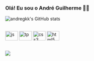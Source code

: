 ### Olá! Eu sou o André Guilherme 🧛🏾

![andregkk's GitHub stats](https://github-readme-stats.vercel.app/api?username=andregkk&show_icons=true&theme=dracula)
<div style="display: inline_block"><br>
  <img alt="js" height="30" width="40" src="https://cdn.jsdelivr.net/gh/devicons/devicon/icons/javascript/javascript-original.svg"/>
  <img alt="tp" height="30" width="40" src="https://cdn.jsdelivr.net/gh/devicons/devicon/icons/typescript/typescript-original.svg"/> 
  <img alt="css3" height="30" width="40" src="https://cdn.jsdelivr.net/gh/devicons/devicon/icons/css3/css3-original.svg"/>
  <img alt="html5" height="30" width="40" src="https://cdn.jsdelivr.net/gh/devicons/devicon/icons/html5/html5-original.svg"/> 
</div>

##

<div>
 <a href="https://www.linkedin.com/in/andr%C3%A9guilherme/" target="_blank"><img src="https://img.shields.io/badge/-LinkedIn-%230077B5?style=for-the-badge&logo=linkedin&logoColor=white" target="_blank"></a>
 </div>
